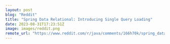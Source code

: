 ```yaml
---
layout: post
blog: "Reddit"
title: "Spring Data Relational: Introducing Single Query Loading"
date: 2023-08-31T17:23:51Z
image: images/reddit.png
remote_url: "https://www.reddit.com/r/java/comments/166h70k/spring_data_relational_introducing_single_query/"
---
```

